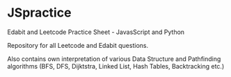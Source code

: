 # JSpractice
Edabit and Leetcode Practice Sheet - JavasScript and Python

Repository for all Leetcode and Edabit questions. 

Also contains own interpretation of various Data Structure and Pathfinding algorithms (BFS, DFS, Dijktstra, Linked List, Hash Tables, Backtracking etc.)
